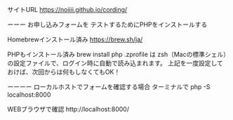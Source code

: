 サイトURL
https://noiiii.github.io/cording/

ーーー
お申し込みフォームを
テストするためにPHPをインストールする

Homebrewインストール済み
https://brew.sh/ja/

PHPもインストール済み
brew install php
.zprofile は zsh（Macの標準シェル）の設定ファイルで、ログイン時に自動で読み込まれます。
上記を一度設定しておけば、次回からは何もしなくてもOK！

ーーーー
ローカルホストでフォームを確認する場合
ターミナルで
php -S localhost:8000

WEBブラウザで確認
http://localhost:8000/
